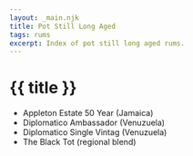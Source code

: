 ```yaml
---
layout: _main.njk
title: Pot Still Long Aged
tags: rums
excerpt: Index of pot still long aged rums.
---
```

<!-- markdownlint-disable MD025 -->
# {{ title }}
<!-- markdownlint-disable MD025 -->

<div class="index">

* Appleton Estate 50 Year (Jamaica)
* Diplomatico Ambassador (Venuzuela)
* Diplomatico Single Vintag (Venuzuela)
* The Black Tot (regional blend)

</div>
